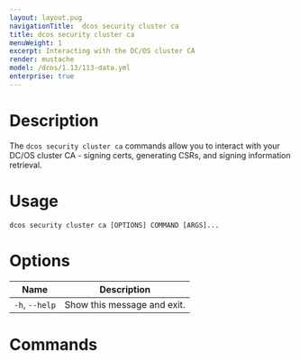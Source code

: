 ```yaml
---
layout: layout.pug
navigationTitle:  dcos security cluster ca
title: dcos security cluster ca
menuWeight: 1
excerpt: Interacting with the DC/OS cluster CA
render: mustache
model: /dcos/1.13/113-data.yml
enterprise: true
---
```



# Description

The `dcos security cluster ca` commands allow you to interact with your DC/OS cluster CA - signing certs, generating CSRs, and signing information retrieval.

# Usage

```
dcos security cluster ca [OPTIONS] COMMAND [ARGS]...
```

# Options

| Name |  Description |
|---------|-------------|
|  `-h`, `--help` |  Show this message and exit.|

# Commands
